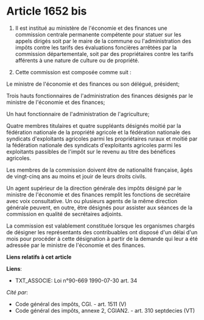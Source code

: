 # Article 1652 bis

1. Il est institué au ministère de l'économie et des finances une commission centrale permanente compétente pour statuer sur
les appels dirigés soit par le maire de la commune ou l'administration des impôts contre les tarifs des évaluations foncières
arrêtées par la commission départementale, soit par des propriétaires contre les tarifs afférents à une nature de culture ou
de propriété.

2. Cette commission est composée comme suit :

Le ministre de l'économie et des finances ou son délégué, président;

Trois hauts fonctionnaires de l'administration des finances désignés par le ministre de l'économie et des finances;

Un haut fonctionnaire de l'administration de l'agriculture;

Quatre membres titulaires et quatre suppléants désignés moitié par la fédération nationale de la propriété agricole et la
fédération nationale des syndicats d'exploitants agricoles parmi les propriétaires ruraux et moitié par la fédération
nationale des syndicats d'exploitants agricoles parmi les exploitants passibles de l'impôt sur le revenu au titre des
bénéfices agricoles.

Les membres de la commission doivent être de nationalité française, âgés de vingt-cinq ans au moins et jouir de leurs droits
civils.

Un agent supérieur de la direction générale des impôts désigné par le ministre de l'économie et des finances remplit les
fonctions de secrétaire avec voix consultative. Un ou plusieurs agents de la même direction générale peuvent, en outre, être
désignés pour assister aux séances de la commission en qualité de secrétaires adjoints.

La commission est valablement constituée lorsque les organismes chargés de désigner les représentants des contribuables ont
disposé d'un délai d'un mois pour procéder à cette désignation à partir de la demande qui leur a été adressée par le ministre
de l'économie et des finances.

**Liens relatifs à cet article**

**Liens**:

  - TXT_ASSOCIE: Loi n°90-669 1990-07-30 art. 34

_Cité par_:

  - Code général des impôts, CGI. - art. 1511 (V)
  - Code général des impôts, annexe 2, CGIAN2. - art. 310 septdecies (VT)
